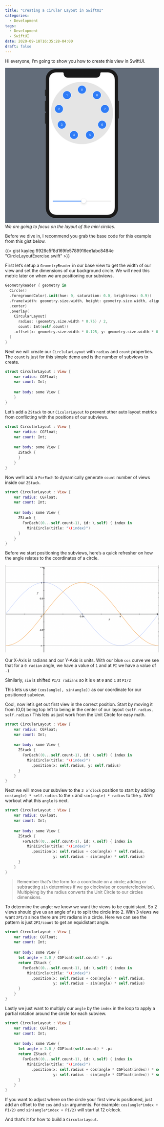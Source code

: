 ```yaml
---
title: "Creating a Cirular Layout in SwiftUI"
categories:
  - Development
tags:
  - Development
  - SwiftUI
date: 2020-09-18T16:35:28-04:00
draft: false
---
```


Hi everyone, I’m going to show you how to create this view in SwiftUI.

![](images/circular_layout.png)
_We are going to focus on the layout of the mini circles._

Before we dive in, I recommend you grab the base code for this example from this
gist below.

{{< gist kayleg 9926c5f8d169fe5789916ee1abc8484e "CircleLayoutExercise.swift" >}}

First let’s setup a `GeometryReader` in our base view to get the width of our
view and set the dimensions of our background circle. We will need this metric
later on when we are positioning our subviews.

``` swift
GeometryReader { geometry in
  Circle()
  .foregroundColor(.init(hue: 0, saturation: 0.0, brightness: 0.9))
  .frame(width: geometry.size.width, height: geometry.size.width, alignment:
  .center)
  .overlay(
    CircularLayout(
      radius: (geometry.size.width * 0.75) / 2,
      count: Int(self.count))
    .offset(x: geometry.size.width * 0.125, y: geometry.size.width * 0.125)
  )
}
```

Next we will create our `CirclularLayout` with `radius` and `count` properties.
The `count` is just for this simple demo and is the number of subviews to
create.

``` swift
struct CircularLayout : View {
    var radius: CGFloat;
    var count: Int;

    var body: some View {
    }
}
```

Let’s add a `ZStack` to our `CicularLayout` to prevent other auto layout metrics
from conflicting with the positions of our subviews.

``` swift
struct CircularLayout : View {
    var radius: CGFloat;
    var count: Int;

    var body: some View {
      ZStack {
      }
    }
}
```

Now we’ll add a `ForEach` to dynamically generate `count` number of views inside
our `ZStack`.

``` swift
struct CircularLayout : View {
    var radius: CGFloat;
    var count: Int;

    var body: some View {
      ZStack {
        ForEach((0...self.count-1), id: \.self) { index in
          MiniCircle(title: "\(index)")
      }
    }
}
```

Before we start positioning the subviews, here’s a quick refresher on how the
angle relates to the coordinates of a circle.

![](images/circle_coordinates.png)

Our X-Axis is radians and our Y-Axis is units.
With our blue `cos`  curve we see that for a `0 radian` angle, we have a value
of `1` and at `PI` we have a value of `-1`

Similarly,  `sin` is shifted `PI/2 radians` so it is `0`  at `0` and `1` at
`PI/2`

This lets us use `(cos(angle), sin(angle))` as our coordinate for our positioned
subview.

Cool, now let’s get out first view in the correct position.
Start by moving it from (0,0) being top left to being in the center of our
layout `(self.radius, self.radius)` This lets us just work from the Unit Circle
for easy math.

``` swift
struct CircularLayout : View {
    var radius: CGFloat;
    var count: Int;

    var body: some View {
      ZStack {
        ForEach((0...self.count-1), id: \.self) { index in
          MiniCircle(title: "\(index)")
            .position(x: self.radius, y: self.radius)
      }
    }
}
```

Next we will move our subview to the `3 o’clock` position to start by adding
`cos(angle) * self.radius`  to the `x` and `sin(angle) * radius` to the `y`.
We'll workout what this `angle` is next.

``` swift
struct CircularLayout : View {
    var radius: CGFloat;
    var count: Int;

    var body: some View {
      ZStack {
        ForEach((0...self.count-1), id: \.self) { index in
          MiniCircle(title: "\(index)")
            .position(x: self.radius + cos(angle) * self.radius,
                      y: self.radius - sin(angle) * self.radius)
      }
    }
}
```

> Remember that’s the form for a coordinate on a circle; adding or subtracting
> `sin` determines if we go clockwise or counterclockwise). Multiplying by the
> radius converts the Unit Circle to our circles dimensions.

To determine the angle: we know we want the views to be equidistant. So 2 views
should give us an angle of `PI` to split the circle into 2. With 3 views we want
`2PI/3` since there are `2PI` radians in a circle. Here we can see the pattern
is just `2PI/count` to get an equidistant angle.

``` swift
struct CircularLayout : View {
    var radius: CGFloat;
    var count: Int;

    var body: some View {
      let angle = 2.0 / CGFloat(self.count) * .pi
      return ZStack {
        ForEach((0...self.count-1), id: \.self) { index in
          MiniCircle(title: "\(index)")
            .position(x: self.radius + cos(angle) * self.radius,
                      y: self.radius - sin(angle) * self.radius)
      }
    }
}
```

Lastly we just want to multiply our `angle` by the `index` in the loop to apply
a partial rotation around the circle for each subview.

``` swift
struct CircularLayout : View {
    var radius: CGFloat;
    var count: Int;

    var body: some View {
      let angle = 2.0 / CGFloat(self.count) * .pi
      return ZStack {
        ForEach((0...self.count-1), id: \.self) { index in
          MiniCircle(title: "\(index)")
            .position(x: self.radius + cos(angle * CGFloat(index)) * self.radius,
                      y: self.radius - sin(angle * CGFloat(index)) * self.radius)
      }
    }
}
```

If you want to adjust where on the circle your first view is positioned, just
add an offset to the `cos` and `sin` arguments. For example: `cos(angle*index +
PI/2)` and `sin(angle*index + PI/2)` will start at 12 o’clock.

And that’s it for how to build a `CircularLayout`.
